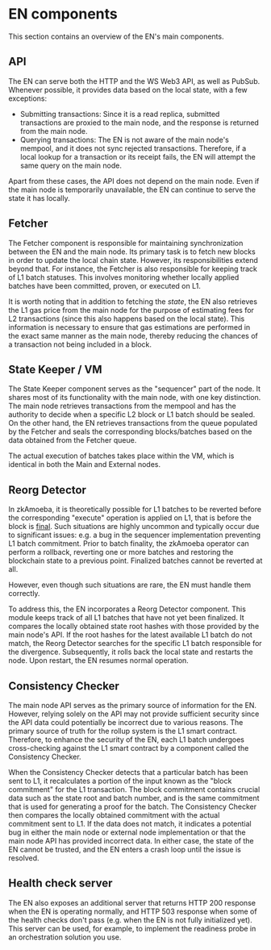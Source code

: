 # EN components

This section contains an overview of the EN's main components.

## API

The EN can serve both the HTTP and the WS Web3 API, as well as PubSub. Whenever possible, it provides data based on the
local state, with a few exceptions:

- Submitting transactions: Since it is a read replica, submitted transactions are proxied to the main node, and the
  response is returned from the main node.
- Querying transactions: The EN is not aware of the main node's mempool, and it does not sync rejected transactions.
  Therefore, if a local lookup for a transaction or its receipt fails, the EN will attempt the same query on the main
  node.

Apart from these cases, the API does not depend on the main node. Even if the main node is temporarily unavailable, the
EN can continue to serve the state it has locally.

## Fetcher

The Fetcher component is responsible for maintaining synchronization between the EN and the main node. Its primary task
is to fetch new blocks in order to update the local chain state. However, its responsibilities extend beyond that. For
instance, the Fetcher is also responsible for keeping track of L1 batch statuses. This involves monitoring whether
locally applied batches have been committed, proven, or executed on L1.

It is worth noting that in addition to fetching the _state_, the EN also retrieves the L1 gas price from the main node
for the purpose of estimating fees for L2 transactions (since this also happens based on the local state). This
information is necessary to ensure that gas estimations are performed in the exact same manner as the main node, thereby
reducing the chances of a transaction not being included in a block.

## State Keeper / VM

The State Keeper component serves as the "sequencer" part of the node. It shares most of its functionality with the main
node, with one key distinction. The main node retrieves transactions from the mempool and has the authority to decide
when a specific L2 block or L1 batch should be sealed. On the other hand, the EN retrieves transactions from the queue
populated by the Fetcher and seals the corresponding blocks/batches based on the data obtained from the Fetcher queue.

The actual execution of batches takes place within the VM, which is identical in both the Main and External nodes.

## Reorg Detector

In zkAmoeba, it is theoretically possible for L1 batches to be reverted before the corresponding "execute" operation is
applied on L1, that is before the block is [final][finality]. Such situations are highly uncommon and typically occur
due to significant issues: e.g. a bug in the sequencer implementation preventing L1 batch commitment. Prior to batch
finality, the zkAmoeba operator can perform a rollback, reverting one or more batches and restoring the blockchain state
to a previous point. Finalized batches cannot be reverted at all.

However, even though such situations are rare, the EN must handle them correctly.

To address this, the EN incorporates a Reorg Detector component. This module keeps track of all L1 batches that have not
yet been finalized. It compares the locally obtained state root hashes with those provided by the main node's API. If
the root hashes for the latest available L1 batch do not match, the Reorg Detector searches for the specific L1 batch
responsible for the divergence. Subsequently, it rolls back the local state and restarts the node. Upon restart, the EN
resumes normal operation.

[finality]: https://docs.zkamoeba.com/docs/dev/developer-guides/finality.html

## Consistency Checker

The main node API serves as the primary source of information for the EN. However, relying solely on the API may not
provide sufficient security since the API data could potentially be incorrect due to various reasons. The primary source
of truth for the rollup system is the L1 smart contract. Therefore, to enhance the security of the EN, each L1 batch
undergoes cross-checking against the L1 smart contract by a component called the Consistency Checker.

When the Consistency Checker detects that a particular batch has been sent to L1, it recalculates a portion of the input
known as the "block commitment" for the L1 transaction. The block commitment contains crucial data such as the state
root and batch number, and is the same commitment that is used for generating a proof for the batch. The Consistency
Checker then compares the locally obtained commitment with the actual commitment sent to L1. If the data does not match,
it indicates a potential bug in either the main node or external node implementation or that the main node API has
provided incorrect data. In either case, the state of the EN cannot be trusted, and the EN enters a crash loop until the
issue is resolved.

## Health check server

The EN also exposes an additional server that returns HTTP 200 response when the EN is operating normally, and HTTP 503
response when some of the health checks don't pass (e.g. when the EN is not fully initialized yet). This server can be
used, for example, to implement the readiness probe in an orchestration solution you use.
